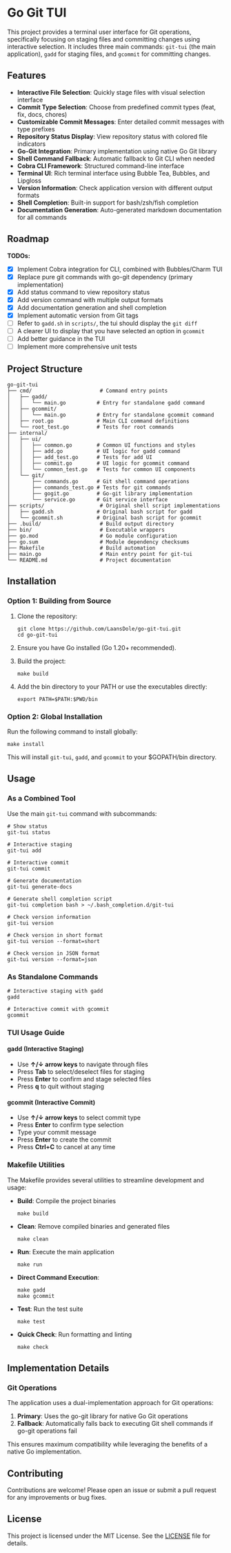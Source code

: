 # Go Git TUI

This project provides a terminal user interface for Git operations, specifically focusing on staging files and committing changes using interactive selection. It includes three main commands: `git-tui` (the main application), `gadd` for staging files, and `gcommit` for committing changes.

## Features

- **Interactive File Selection**: Quickly stage files with visual selection interface
- **Commit Type Selection**: Choose from predefined commit types (feat, fix, docs, chores)
- **Customizable Commit Messages**: Enter detailed commit messages with type prefixes
- **Repository Status Display**: View repository status with colored file indicators
- **Go-Git Integration**: Primary implementation using native Go Git library
- **Shell Command Fallback**: Automatic fallback to Git CLI when needed
- **Cobra CLI Framework**: Structured command-line interface
- **Terminal UI**: Rich terminal interface using Bubble Tea, Bubbles, and Lipgloss
- **Version Information**: Check application version with different output formats
- **Shell Completion**: Built-in support for bash/zsh/fish completion
- **Documentation Generation**: Auto-generated markdown documentation for all commands

## Roadmap

**TODOs:** 
- [x] Implement Cobra integration for CLI, combined with Bubbles/Charm TUI
- [x] Replace pure git commands with go-git dependency (primary implementation)
- [x] Add status command to view repository status
- [x] Add version command with multiple output formats
- [x] Add documentation generation and shell completion
- [x] Implement automatic version from Git tags
- [ ] Refer to `gadd.sh` in `scripts/`, the tui should display the `git diff`
- [ ] A clearer UI to display that you have selected an option in `gcommit`
- [ ] Add better guidance in the TUI
- [ ] Implement more comprehensive unit tests

## Project Structure

```
go-git-tui
├── cmd/                      # Command entry points
│   ├── gadd/
│   │   └── main.go          # Entry for standalone gadd command  
│   ├── gcommit/
│   │   └── main.go          # Entry for standalone gcommit command
│   ├── root.go              # Main CLI command definitions
│   └── root_test.go         # Tests for root commands
├── internal/
│   ├── ui/
│   │   ├── common.go        # Common UI functions and styles
│   │   ├── add.go           # UI logic for gadd command
│   │   ├── add_test.go      # Tests for add UI
│   │   ├── commit.go        # UI logic for gcommit command
│   │   └── common_test.go   # Tests for common UI components
│   └── git/
│       ├── commands.go      # Git shell command operations
│       ├── commands_test.go # Tests for git commands
│       ├── gogit.go         # Go-git library implementation
│       └── service.go       # Git service interface
├── scripts/                  # Original shell script implementations
│   ├── gadd.sh              # Original bash script for gadd
│   └── gcommit.sh           # Original bash script for gcommit
├── .build/                   # Build output directory
├── bin/                      # Executable wrappers
├── go.mod                    # Go module configuration
├── go.sum                    # Module dependency checksums
├── Makefile                  # Build automation
├── main.go                   # Main entry point for git-tui
└── README.md                 # Project documentation
```

## Installation

### Option 1: Building from Source

1. Clone the repository:
    ```shell
    git clone https://github.com/LaansDole/go-git-tui.git
    cd go-git-tui
    ```

2. Ensure you have Go installed (Go 1.20+ recommended).

3. Build the project:
    ```shell
    make build
    ```

4. Add the bin directory to your PATH or use the executables directly:
    ```shell
    export PATH=$PATH:$PWD/bin
    ```

### Option 2: Global Installation

Run the following command to install globally:

```shell
make install
```

This will install `git-tui`, `gadd`, and `gcommit` to your $GOPATH/bin directory.

## Usage

### As a Combined Tool

Use the main `git-tui` command with subcommands:

```shell
# Show status
git-tui status

# Interactive staging
git-tui add

# Interactive commit
git-tui commit

# Generate documentation
git-tui generate-docs

# Generate shell completion script
git-tui completion bash > ~/.bash_completion.d/git-tui

# Check version information
git-tui version

# Check version in short format
git-tui version --format=short

# Check version in JSON format
git-tui version --format=json
```

### As Standalone Commands

```shell
# Interactive staging with gadd
gadd

# Interactive commit with gcommit
gcommit
```

### TUI Usage Guide

#### gadd (Interactive Staging)
- Use **↑/↓ arrow keys** to navigate through files
- Press **Tab** to select/deselect files for staging
- Press **Enter** to confirm and stage selected files
- Press **q** to quit without staging

#### gcommit (Interactive Commit)
- Use **↑/↓ arrow keys** to select commit type
- Press **Enter** to confirm type selection
- Type your commit message
- Press **Enter** to create the commit
- Press **Ctrl+C** to cancel at any time

### Makefile Utilities

The Makefile provides several utilities to streamline development and usage:

- **Build**: Compile the project binaries
    ```shell
    make build
    ```

- **Clean**: Remove compiled binaries and generated files
    ```shell
    make clean
    ```

- **Run**: Execute the main application
    ```shell
    make run
    ```

- **Direct Command Execution**:
    ```shell
    make gadd
    make gcommit
    ```

- **Test**: Run the test suite
    ```shell
    make test
    ```

- **Quick Check**: Run formatting and linting
    ```shell
    make check
    ```

## Implementation Details

### Git Operations

The application uses a dual-implementation approach for Git operations:
1. **Primary**: Uses the go-git library for native Go Git operations
2. **Fallback**: Automatically falls back to executing Git shell commands if go-git operations fail

This ensures maximum compatibility while leveraging the benefits of a native Go implementation.

## Contributing

Contributions are welcome! Please open an issue or submit a pull request for any improvements or bug fixes.

## License

This project is licensed under the MIT License. See the [LICENSE](LICENSE) file for details.